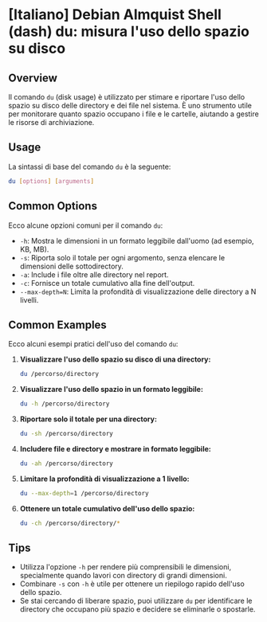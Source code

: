 # [Italiano] Debian Almquist Shell (dash) du: misura l'uso dello spazio su disco

## Overview
Il comando `du` (disk usage) è utilizzato per stimare e riportare l'uso dello spazio su disco delle directory e dei file nel sistema. È uno strumento utile per monitorare quanto spazio occupano i file e le cartelle, aiutando a gestire le risorse di archiviazione.

## Usage
La sintassi di base del comando `du` è la seguente:

```bash
du [options] [arguments]
```

## Common Options
Ecco alcune opzioni comuni per il comando `du`:

- `-h`: Mostra le dimensioni in un formato leggibile dall'uomo (ad esempio, KB, MB).
- `-s`: Riporta solo il totale per ogni argomento, senza elencare le dimensioni delle sottodirectory.
- `-a`: Include i file oltre alle directory nel report.
- `-c`: Fornisce un totale cumulativo alla fine dell'output.
- `--max-depth=N`: Limita la profondità di visualizzazione delle directory a N livelli.

## Common Examples
Ecco alcuni esempi pratici dell'uso del comando `du`:

1. **Visualizzare l'uso dello spazio su disco di una directory:**
   ```bash
   du /percorso/directory
   ```

2. **Visualizzare l'uso dello spazio in un formato leggibile:**
   ```bash
   du -h /percorso/directory
   ```

3. **Riportare solo il totale per una directory:**
   ```bash
   du -sh /percorso/directory
   ```

4. **Includere file e directory e mostrare in formato leggibile:**
   ```bash
   du -ah /percorso/directory
   ```

5. **Limitare la profondità di visualizzazione a 1 livello:**
   ```bash
   du --max-depth=1 /percorso/directory
   ```

6. **Ottenere un totale cumulativo dell'uso dello spazio:**
   ```bash
   du -ch /percorso/directory/*
   ```

## Tips
- Utilizza l'opzione `-h` per rendere più comprensibili le dimensioni, specialmente quando lavori con directory di grandi dimensioni.
- Combinare `-s` con `-h` è utile per ottenere un riepilogo rapido dell'uso dello spazio.
- Se stai cercando di liberare spazio, puoi utilizzare `du` per identificare le directory che occupano più spazio e decidere se eliminarle o spostarle.